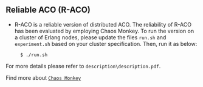Reliable ACO (R-ACO)
----------------------------
* R-ACO is a reliable version of distributed ACO. The reliability of R-ACO has been evaluated by employing Chaos Monkey.
To run the version on a cluster of Erlang nodes, please update the files `run.sh` and `experiment.sh` based on your cluster specification. Then, run it as below:

		$ ./run.sh

For more details please refer to `description\description.pdf`.

Find more about [`Chaos Monkey`](https://github.com/dLuna/chaos_monkey)
